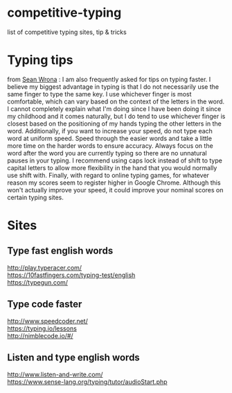 # competitive-typing
list of competitive typing sites, tip &amp; tricks

# Typing tips 
from [Sean Wrona](http://seanwrona.com/typing.php) : 
I am also frequently asked for tips on typing faster. I believe my biggest advantage in typing is that I do not necessarily use the same finger to type the same key. I use whichever finger is most comfortable, which can vary based on the context of the letters in the word. I cannot completely explain what I'm doing since I have been doing it since my childhood and it comes naturally, but I do tend to use whichever finger is closest based on the positioning of my hands typing the other letters in the word. Additionally, if you want to increase your speed, do not type each word at uniform speed. Speed through the easier words and take a little more time on the harder words to ensure accuracy. Always focus on the word after the word you are currently typing so there are no unnatural pauses in your typing. I recommend using caps lock instead of shift to type capital letters to allow more flexibility in the hand that you would normally use shift with. Finally, with regard to online typing games, for whatever reason my scores seem to register higher in Google Chrome. Although this won't actually improve your speed, it could improve your nominal scores on certain typing sites. 



# Sites
## Type fast english words
   http://play.typeracer.com/  
   https://10fastfingers.com/typing-test/english  
   https://typegun.com/  
## Type code faster
   http://www.speedcoder.net/  
   https://typing.io/lessons  
   http://nimblecode.io/#/  
## Listen and type english words 
   http://www.listen-and-write.com/  
   https://www.sense-lang.org/typing/tutor/audioStart.php  


